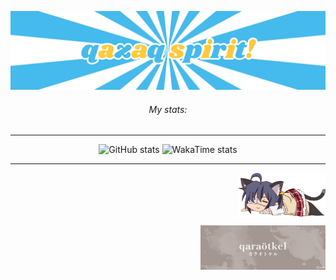 ![qazaq spirit](qazaqspirit.png)

<div align="center">
<h6>My stats:</h6>
  
---  
  
![GitHub stats](https://github-readme-stats.vercel.app/api?username=serwennn&hide_border=true&theme=github_dark&layout=compact&hide_rank=true&show_icons=true&custom_title=GitHub%20Stats)
![WakaTime stats](https://github-readme-stats.vercel.app/api/wakatime?username=serwennn\&layout=compact&hide_border=true&theme=github_dark&rank_icon=github&layout=compact&langs_count=5&custom_title=WakaTime%20Stats)

---


</div>


<div align="right">
  <img align="top" width="140" src="takanashirikka.png" alt="rikka">
  <p><img align="bottom" width="200" src="qaraotkel.png"></p>

</div>
